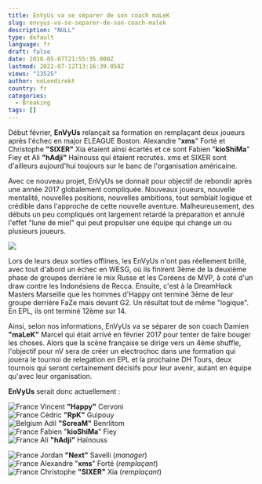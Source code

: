 ```yaml
---
title: EnVyUs va se séparer de son coach maLeK
slug: envyus-va-se-separer-de-son-coach-malek
description: "NULL"
type: default
language: fr
draft: false
date: 2018-05-07T21:55:35.000Z
lastmod: 2022-07-12T13:16:39.058Z
views: "13525"
author: neLendirekt
country: fr
categories:
  - Breaking
tags: []
---
```

Début février, **EnVyUs** relançait sa formation en remplaçant deux joueurs après l'échec en major ELEAGUE Boston. Alexandre "**xms**" Forté et Christophe **"SIXER"** Xia étaient ainsi écartés et ce sont Fabien "**kioShiMa**" Fiey et Ali **"hAdji"** Haïnouss qui étaient recrutés. xms et SIXER sont d'ailleurs aujourd'hui toujours sur le banc de l'organisation américaine.

Avec ce nouveau projet, EnVyUs se donnait pour objectif de rebondir après une année 2017 globalement compliquée. Nouveaux joueurs, nouvelle mentalité, nouvelles positions, nouvelles ambitions, tout semblait logique et crédible dans l'approche de cette nouvelle aventure. Malheureusement, des débuts un peu compliqués ont largement retardé la préparation et annulé l'effet "lune de miel" qui peut propulser une équipe qui change un ou plusieurs joueurs.

![](/images/articles/5adc457e7c478/images/onmDchptkCfXeYf8CnVrPjVgUgKEpHtEYDViQMKj.jpeg)

Lors de leurs deux sorties offlines, les EnVyUs n'ont pas réellement brillé, avec tout d'abord un échec en WESG, où ils finirent 3ème de la deuxième phase de groupes derrière le mix Russe et les Coréens de MVP, à coté d'un draw contre les Indonésiens de Recca. Ensuite, c'est à la DreamHack Masters Marseille que les hommes d'Happy ont terminé 3ème de leur groupe derrière FaZe mais devant G2\. Un résultat tout de même "logique". En EPL, ils ont terminé 12ème sur 14.

Ainsi, selon nos informations, EnVyUs va se séparer de son coach Damien **"maLeK"** Marcel qui était arrivé en février 2017 pour tenter de faire bouger les choses. Alors que la scène française se dirige vers un 4ème shuffle, l'objectif pour nV sera de créer un electrochoc dans une formation qui jouera le tournoi de relegation en EPL et la prochaine DH Tours, deux tournois qui seront certainement décisifs pour leur avenir, autant en équipe qu'avec leur organisation.

**EnVyUs** serait donc actuellement :

![France](/images/countries/fr.svg)⁠ Vincent **"Happy"** Cervoni  
![France](/images/countries/fr.svg)⁠ Cédric **"RpK"** Guipouy  
![Belgium](/images/countries/be.svg)⁠ Adil **"ScreaM"** Benrlitom  
![France](/images/countries/fr.svg)⁠ Fabien "**kioShiMa**" Fiey  
![France](/images/countries/fr.svg)⁠ Ali **"hAdji"** Haïnouss

![France](/images/countries/fr.svg)⁠ Jordan **"Next"** Savelli (_manager_)  
![France](/images/countries/fr.svg)⁠ Alexandre "**xms**" Forté (_remplaçant_)  
![France](/images/countries/fr.svg)⁠ Christophe **"SIXER"** Xia (_remplaçant_)
